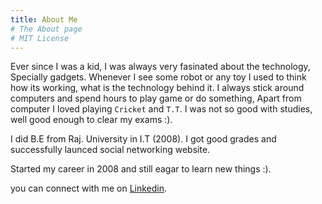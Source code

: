 ```yaml
---
title: About Me
# The About page
# MIT License
---
```


Ever since I was a kid, I was always very fasinated about the technology, Specially gadgets. Whenever I see some robot or any toy I used to think how its working, what is the technology behind it. I always stick around computers and spend hours to play game or do something, Apart from computer I loved playing `Cricket` and `T.T`. I was not so good with studies, well good enough to clear my exams :).

I did B.E from Raj. University in I.T (2008). I got good grades and successfully launced social networking website. 

Started my career in 2008 and still eagar to learn new things :).

you can connect with me on [Linkedin](https://www.linkedin.com/in/vikas-srivastava-21060819).
